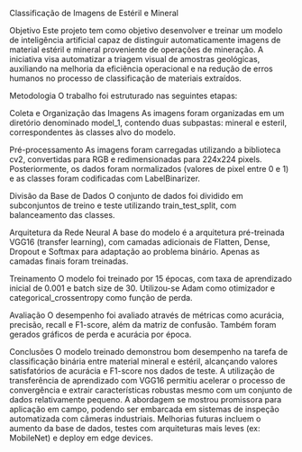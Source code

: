 Classificação de Imagens de Estéril e Mineral

Objetivo
Este projeto tem como objetivo desenvolver e treinar um modelo de inteligência artificial capaz de distinguir automaticamente imagens de material estéril e mineral proveniente de operações de mineração. A iniciativa visa automatizar a triagem visual de amostras geológicas, auxiliando na melhoria da eficiência operacional e na redução de erros humanos no processo de classificação de materiais extraídos.

Metodologia
O trabalho foi estruturado nas seguintes etapas:

Coleta e Organização das Imagens
As imagens foram organizadas em um diretório denominado model_1, contendo duas subpastas: mineral e esteril, correspondentes às classes alvo do modelo.

Pré-processamento
As imagens foram carregadas utilizando a biblioteca cv2, convertidas para RGB e redimensionadas para 224x224 pixels. Posteriormente, os dados foram normalizados (valores de pixel entre 0 e 1) e as classes foram codificadas com LabelBinarizer.

Divisão da Base de Dados
O conjunto de dados foi dividido em subconjuntos de treino e teste utilizando train_test_split, com balanceamento das classes.

Arquitetura da Rede Neural
A base do modelo é a arquitetura pré-treinada VGG16 (transfer learning), com camadas adicionais de Flatten, Dense, Dropout e Softmax para adaptação ao problema binário. Apenas as camadas finais foram treinadas.

Treinamento
O modelo foi treinado por 15 épocas, com taxa de aprendizado inicial de 0.001 e batch size de 30. Utilizou-se Adam como otimizador e categorical_crossentropy como função de perda.

Avaliação
O desempenho foi avaliado através de métricas como acurácia, precisão, recall e F1-score, além da matriz de confusão. Também foram gerados gráficos de perda e acurácia por época.

Conclusões
O modelo treinado demonstrou bom desempenho na tarefa de classificação binária entre material mineral e estéril, alcançando valores satisfatórios de acurácia e F1-score nos dados de teste. A utilização de transferência de aprendizado com VGG16 permitiu acelerar o processo de convergência e extrair características robustas mesmo com um conjunto de dados relativamente pequeno. A abordagem se mostrou promissora para aplicação em campo, podendo ser embarcada em sistemas de inspeção automatizada com câmeras industriais. Melhorias futuras incluem o aumento da base de dados, testes com arquiteturas mais leves (ex: MobileNet) e deploy em edge devices.
